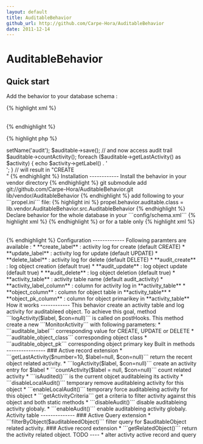 ```yaml
---
layout: default
title: AuditableBehavior
github_url: http://github.com/Carpe-Hora/AuditableBehavior
date: 2011-12-14
---
```


AuditableBehavior
=================

Quick start
-----------

Add the behavior to your database schema :

{% highlight xml %}
<database name="propel" defaultIdMethod="native" package="lib.model">
  <behavior name="auditable" />
  <table name="auditable_object">
    <column name="id" type="INTEGER" required="true" primaryKey="true" autoIncrement="true" />
    <column name="name" type="VARCHAR" size="255" />
  </table>
</database>
{% endhighlight %}

{% highlight php %}
<?php
$auditable = new Auditable();
$auditable->setName('audit');
$auditable->save();

// and now access audit trail
$auditable->countActivity();
foreach ($auditable->getLastActivity() as $activity) {
  echo $activity->getLabel() . '<br />';
}
// will result in "CREATE<br />"
{% endhighlight %}


Installation
------------

Install the behavior in your vendor directory

{% endhighlight %}
git submodule add git://github.com/Carpe-Hora/AuditableBehavior.git lib/vendor/AuditableBehavior
{% endhighlight %}

add following to your ```propel.ini``` file:

{% highlight ini %}
propel.behavior.auditable.class               = lib.vendor.AuditableBehavior.src.AuditableBehavior
{% endhighlight %}

Declare behavior for the whole database in your ```config/schema.xml```

{% highlight xml %}
<database name="propel" defaultIdMethod="native" package="lib.model">
  <behavior name="auditable" />
</database>
{% endhighlight %}

or for a table only

{% highlight xml %}
<database name="propel" defaultIdMethod="native" package="lib.model">
  <table name="my_table">
    <column name="id" type="INTEGER" required="true" primaryKey="true" autoIncrement="true" />
    <behavior name="auditable" />
  </table>
</database>
{% endhighlight %}

Configuration
-------------

Following paramters are available :

* **create_label** : activity log for create (default CREATE)
* **update_label** : activity log for update (default UPDATE)
* **delete_label** : activity log for delete (default DELETE)
* **audit_create** : log object creation (default true)
* **audit_update** : log object update (default true)
* **audit_delete** : log object deletion (default true)
* **activity_table** : activity table name (default audit_activity)
* **activity_label_column** : column for activity log in **activity_table**
* **object_column** : column for object table in **activity_table**
* **object_pk_column** : column for object primarikey in **activity_table**

How it works
------------

This behavior create an activity table and log activity for auditableed object.

To achieve this goal, method ```logActivity($label, $con=null)``` is called on postHooks.

This method create a new ```MonitorActivity``` with following parameters:

* ```auditable_label``` corresponding value for CREATE, UPDATE or DELETE
* ```auditable_object_class``` corresponding object class
* ```auditable_object_pk``` corresponding object primary key

Built in methods
----------------

### Active record extension

* ```getLastActivity($number=10, $label=null, $con=null)``` return the recent object related activity.
* ```logActivity($label, $con=null)``` create an activity entry for $label
* ```countActivity($label = null, $con=null)``` count related activity
* ```isAudited()``` is the current objcet auditableing its activity
* ```disableLocalAudit()``` temporary remove auditableing activity for this object
* ```enableLocalAudit()``` temporary force auditableing activity for this object
* ```getActivityCriteria``` get a criteria to filter activity against this object

and both static methods

* ```disableAudit()``` disable auditableing activity globaly.
* ```enableAudit()``` enable auditableing activity globaly.

Activity table
--------------

### Active Query extension

* ```filterByObject($auditableedObject)``` filter query for $auditableObject related activity.

### Active record extension

* ```getRelatedObject()``` return the activity related object.

TODO
----

* alter activty active record and query
